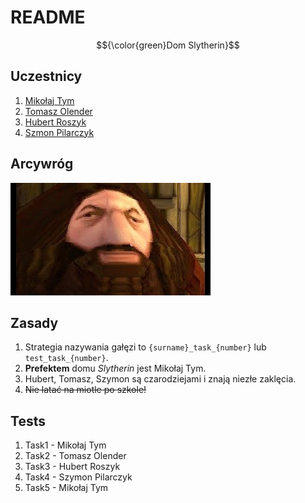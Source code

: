 # README  

$${\color{green}Dom Slytherin}$$	

## Uczestnicy
1. [Mikołaj Tym](https://github.com/MikolajTym)
2. [Tomasz Olender](https://github.com/TomHek01)
3. [Hubert Roszyk](https://github.com/hvbcix) 
4. [Szmon Pilarczyk](https://github.com/SzymonPilarczyk)

## Arcywróg

![img](imgs/hagrid.jpg)

## Zasady

1. Strategia nazywania gałęzi to `{surname}_task_{number}` lub `test_task_{number}`.
2. **Prefektem** domu *Slytherin* jest Mikołaj Tym.
3. Hubert, Tomasz, Szymon są czarodziejami i znają niezłe zaklęcia.
4. ~~Nie latać na miotle po szkole!~~

## Tests

1. Task1 - Mikołaj Tym
2. Task2 - Tomasz Olender
3. Task3 - Hubert Roszyk
4. Task4 - Szymon Pilarczyk
5. Task5 - Mikołaj Tym
